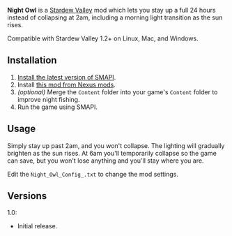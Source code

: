 **Night Owl** is a [Stardew Valley](http://stardewvalley.net/) mod which lets you stay up a full
24 hours instead of collapsing at 2am, including a morning light transition as the sun rises.

Compatible with Stardew Valley 1.2+ on Linux, Mac, and Windows.

## Installation
1. [Install the latest version of SMAPI](https://github.com/Pathoschild/SMAPI/releases).
2. Install [this mod from Nexus mods](http://www.nexusmods.com/stardewvalley/mods/433).
3. _(optional)_ Merge the `Content` folder into your game's `Content` folder to improve night fishing.
3. Run the game using SMAPI.

## Usage
Simply stay up past 2am, and you won't collapse. The lighting will gradually brighten as the sun
rises. At 6am you'll temporarily collapse so the game can save, but you won't lose anything and
you'll stay where you are.

Edit the `Night_Owl_Config_.txt` to change the mod settings.

## Versions
1.0:
* Initial release.
